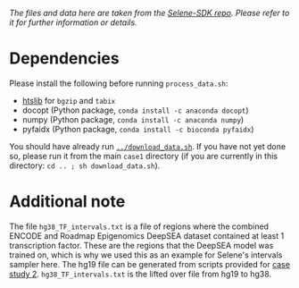 _The files and data here are taken from the [Selene-SDK repo](https://github.com/FunctionLab/selene/tree/master/manuscript/case1/data). Please refer to it for further information or details._

# Dependencies
Please install the following before running `process_data.sh`:
- [htslib](https://www.htslib.org) for `bgzip` and `tabix`
- docopt (Python package, `conda install -c anaconda docopt`)
- numpy (Python package, `conda install -c anaconda numpy`)
- pyfaidx (Python package, `conda install -c bioconda pyfaidx`)

You should have already run [`../download_data.sh`](https://github.com/FunctionLab/selene/blob/master/manuscript/case1/download_data.sh). If you have  not yet done so, please run it from the main `case1` directory (if you are currently in this directory: `cd .. ; sh download_data.sh`).

# Additional note
The file `hg38_TF_intervals.txt` is a file of regions where the combined ENCODE and Roadmap Epigenomics DeepSEA dataset contained at least 1 transcription factor. These are the regions that the DeepSEA model was trained on, which is why we used this as an example for Selene's intervals sampler here. The hg19 file can be generated from scripts provided for [case study 2](https://github.com/FunctionLab/selene/tree/master/manuscript/case2/1_train_with_online_sampler/data). `hg38_TF_intervals.txt` is the lifted over file from hg19 to hg38. 
